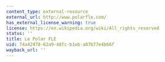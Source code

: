 ```yaml
---
content_type: external-resource
external_url: http://www.polarfle.com/
has_external_license_warning: true
license: https://en.wikipedia.org/wiki/All_rights_reserved
status: ''
title: Le Polar FLE
uid: 74a42478-62a9-48fc-b1eb-a07b77e4b66f
wayback_url: ''
---
```

